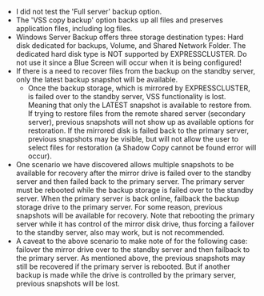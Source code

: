 - I did not test the 'Full server' backup option. 
- The 'VSS copy backup' option backs up all files and preserves application files, including log files.
- Windows Server Backup offers three storage destination types: Hard disk dedicated for backups, Volume, and Shared Network Folder.
The dedicated hard disk type is NOT supported by EXPRESSCLUSTER. Do not use it since a Blue Screen will occur when it is being configured!
- If there is a need to recover files from the backup on the standby server, only the latest backup snapshot will be available.
  - Once the backup storage, which is mirrored by EXPRESSCLUSTER, is failed over to the standby server, VSS functionality is lost. Meaning that only the LATEST snapshot is available to restore from. If trying to restore files from the remote shared server (secondary server), previous snapshots will not show up as available options for restoration. If the mirrored disk is failed back to the primary server, previous snapshots may be visible, but will not allow the user to select files for restoration (a Shadow Copy cannot be found error will occur).
- One scenario we have discovered allows multiple snapshots to be available for recovery after the mirror drive is failed over to the standby server and then failed back to the primary server. The primary server must be rebooted while the backup storage is failed over to the standby server. When the primary server is back online, failback the backup storage drive to the primary server. For some reason, previous snapshots will be available for recovery. Note that rebooting the primary server while it has control of the mirror disk drive, thus forcing a failover to the standby server, also may work, but is not recommended.
- A caveat to the above scenario to make note of for the following case: failover the mirror drive over to the standby server and then failback to the primary server. As mentioned above, the previous snapshots may still be recovered if the primary server is rebooted. But if another backup is made while the drive is controlled by the primary server, previous snapshots will be lost.

